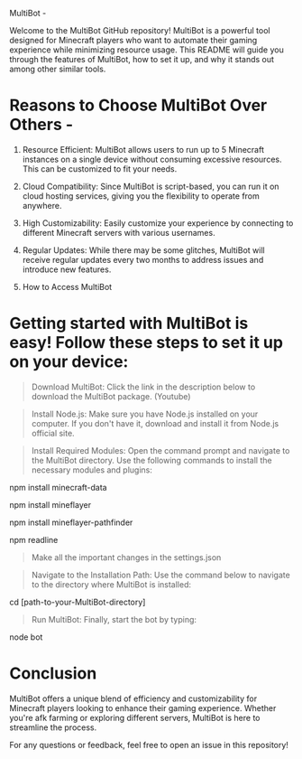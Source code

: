 MultiBot -

Welcome to the MultiBot GitHub repository! MultiBot is a powerful tool designed for Minecraft players who want to automate their gaming experience while minimizing resource usage. This README will guide you through the features of MultiBot, how to set it up, and why it stands out among other similar tools.

# Reasons to Choose MultiBot Over Others -

1. Resource Efficient: MultiBot allows users to run up to 5 Minecraft instances on a single device without consuming excessive resources. This can be customized to fit your needs.

2. Cloud Compatibility: Since MultiBot is script-based, you can run it on cloud hosting services, giving you the flexibility to operate from anywhere.

3. High Customizability: Easily customize your experience by connecting to different Minecraft servers with various usernames.

4. Regular Updates: While there may be some glitches, MultiBot will receive regular updates every two months to address issues and introduce new features.

5. How to Access MultiBot

# Getting started with MultiBot is easy! Follow these steps to set it up on your device:

> Download MultiBot: Click the link in the description below to download the MultiBot package. (Youtube)

> Install Node.js: Make sure you have Node.js installed on your computer. If you don't have it, download and install it from Node.js official site.

> Install Required Modules: Open the command prompt and navigate to the MultiBot directory. Use the following commands to install the necessary modules and plugins:

npm install minecraft-data

npm install mineflayer

npm install mineflayer-pathfinder

npm readline

> Make all the important changes in the settings.json

> Navigate to the Installation Path: Use the command below to navigate to the directory where MultiBot is installed:

cd [path-to-your-MultiBot-directory]

> Run MultiBot: Finally, start the bot by typing:

node bot



# Conclusion

MultiBot offers a unique blend of efficiency and customizability for Minecraft players looking to enhance their gaming experience. Whether you're afk farming or exploring different servers, MultiBot is here to streamline the process.

For any questions or feedback, feel free to open an issue in this repository!

